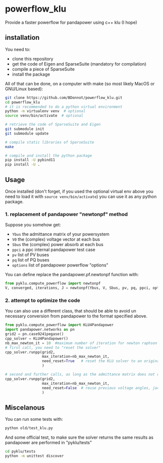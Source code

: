 # powerflow_klu
Provide a faster powerflow for pandapower using c++ klu (I hope)

## installation
You need to:
- clone this repository
- get the code of Eigen and SparseSuite (mandatory for compilation)
- compile a piece of SparseSuite
- install the package

All of that can be done, on a computer with make (so most likely MacOS or GNU/Linux based):
```bash
git clone https://github.com/BDonnot/powerflow_klu.git
cd powerflow_klu
# it is recommended to do a python virtual environment
python -m virtualenv venv  # optional
source venv/bin/activate  # optional

# retrieve the code of SparseSuite and Eigen
git submodule init
git submodule update

# compile static libraries of SparseSuite
make

# compile and install the python package
pip install -U pybind11
pip install -U .
```

## Usage
Once installed (don't forget, if you used the optional virtual env
above you need to load it with `source venv/bin/activate`) you can
use it as any python package.

### 1. replacement of pandapower "newtonpf" method
Suppose you somehow get:
- `Ybus` the admittance matrix of your powersystem
- `V0` the (complex) voltage vector at each bus
- `Sbus` the (complex) power absorb at each bus
- `ppci` a ppc internal pandapower test case
- `pv` list of PV buses
- `pq` list of PQ buses
- `options` list of pandapower powerflow "options"

You can define replace the pandapower.pf.newtonpf function with:
```python
from pyklu.compute_powerflow import newtonpf
V, converged, iterations, J = newtonpf(Ybus, V, Sbus, pv, pq, ppci, options)
```

### 2. attempt to optimize the code
You can also use a different class, that should be able to avoid
un necessary conversion from pandapower to the format specified above.

```python
from pyklu.compute_powerflow import KLU4Pandapower
import pandapower.networks as pn
grid2 = pn.case9241pegase()
cpp_solver = KLU4Pandapower()
nb_max_newton_it = 10  #maximum number of iteration for newton raphson
# first call, you need to "reset the solver"
cpp_solver.runpp(grid2, 
                 max_iteration=nb_max_newton_it,
                 need_reset=True   # reset the KLU solver to an original state, need to be done each time the Ymatrix is changed (might be slow)
                 )

# second and further calls, as long as the admittance matrix does not change
cpp_solver.runpp(grid2, 
                 max_iteration=nb_max_newton_it,
                 need_reset=False  # reuse previous voltage angles, jacobian matrix, and admittance matrix
                 )
```

## Miscelanous
You can run some tests with:
```bash
python old/test_klu.py
```

And some official test, to make sure the solver returns the same results as pandapower
are performed in "pyklu/tests"
```bash
cd pyklu/tests
python -m unittest discover
```


